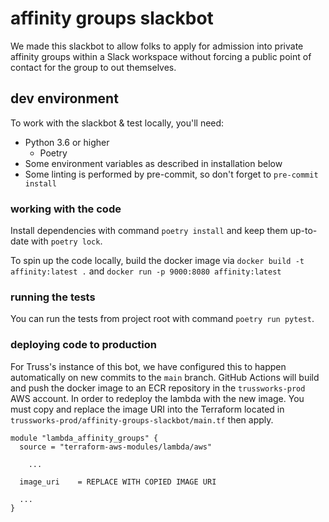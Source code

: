 # affinity groups slackbot

We made this slackbot to allow folks to apply for admission into private affinity groups within a Slack workspace without forcing a public point of contact for the group to out themselves.


## dev environment

To work with the slackbot & test locally, you'll need:

- Python 3.6 or higher
  - Poetry
- Some environment variables as described in installation below
- Some linting is performed by pre-commit, so don't forget to `pre-commit install`


### working with the code

Install dependencies with command `poetry install` and keep them up-to-date with `poetry lock`.

To spin up the code locally, build the docker image via `docker build -t affinity:latest .` and `docker run -p 9000:8080 affinity:latest`


### running the tests

You can run the tests from project root with command `poetry run pytest`.


### deploying code to production

For Truss's instance of this bot, we have configured this to happen automatically on new commits to the `main` branch.
GitHub Actions will build and push the docker image to an ECR repository in the `trussworks-prod` AWS account.
In order to redeploy the lambda with the new image. You must copy and replace the image URI into the Terraform located in `trussworks-prod/affinity-groups-slackbot/main.tf` then apply.

```
module "lambda_affinity_groups" {
  source = "terraform-aws-modules/lambda/aws"

    ...

  image_uri    = REPLACE WITH COPIED IMAGE URI

  ...
}
```

